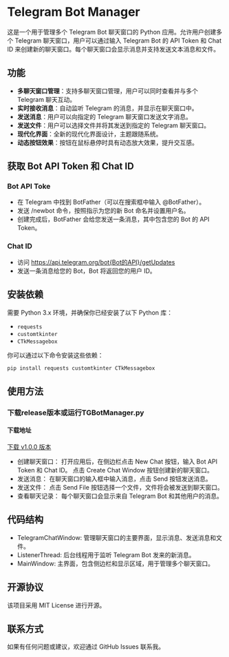 # Telegram Bot Manager

这是一个用于管理多个 Telegram Bot 聊天窗口的 Python 应用。允许用户创建多个 Telegram 聊天窗口，用户可以通过输入 Telegram Bot 的 API Token 和 Chat ID 来创建新的聊天窗口。每个聊天窗口会显示消息并支持发送文本消息和文件。

## 功能

- **多聊天窗口管理**：支持多聊天窗口管理，用户可以同时查看并与多个 Telegram 聊天互动。
- **实时接收消息**：自动监听 Telegram 的消息，并显示在聊天窗口中。
- **发送消息**：用户可以向指定的 Telegram 聊天窗口发送文字消息。
- **发送文件**：用户可以选择文件并将其发送到指定的 Telegram 聊天窗口。
- **现代化界面**：全新的现代化界面设计，主题跟随系统。
- **动态按钮效果**：按钮在鼠标悬停时具有动态放大效果，提升交互感。

## 获取 Bot API Token 和 Chat ID
### Bot API Toke
- 在 Telegram 中找到 BotFather（可以在搜索框中输入 @BotFather）。
- 发送 /newbot 命令，按照指示为您的新 Bot 命名并设置用户名。
- 创建完成后，BotFather 会给您发送一条消息，其中包含您的 Bot 的 API Token。

### Chat ID
- 访问 https://api.telegram.org/bot{Bot的API}/getUpdates
- 发送一条消息给您的 Bot，Bot 将返回您的用户 ID。

## 安装依赖

需要 Python 3.x 环境，并确保你已经安装了以下 Python 库：

- `requests`
- `customtkinter`
- `CTkMessagebox`

你可以通过以下命令安装这些依赖：

```bash
pip install requests customtkinter CTkMessagebox
```

## 使用方法
### 下载release版本或运行TGBotManager.py 
#### 下载地址
[下载 v1.0.0 版本]([https://github.com/loongkc/Telegram_Bot_Maneger/releases/download/v1.0.0/TGBotManager.exe)

- 创建聊天窗口：
打开应用后，在侧边栏点击 New Chat 按钮，输入 Bot API Token 和 Chat ID。
点击 Create Chat Window 按钮创建新的聊天窗口。
- 发送消息：
在聊天窗口的输入框中输入消息，点击 Send 按钮发送消息。
- 发送文件：
点击 Send File 按钮选择一个文件，文件将会被发送到聊天窗口。
- 查看聊天记录：
每个聊天窗口会显示来自 Telegram Bot 和其他用户的消息。

## 代码结构
- TelegramChatWindow: 管理聊天窗口的主要界面，显示消息、发送消息和文件。
- ListenerThread: 后台线程用于监听 Telegram Bot 发来的新消息。
- MainWindow: 主界面，包含侧边栏和显示区域，用于管理多个聊天窗口。

## 开源协议
该项目采用 MIT License 进行开源。

## 联系方式
如果有任何问题或建议，欢迎通过 GitHub Issues 联系我。
